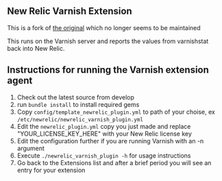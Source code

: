 ## New Relic Varnish Extension

This is a fork of [the original](https://github.com/varnish/newrelic_varnish_plugin) which no longer seems to be maintained

This runs on the Varnish server and reports the values from
varnishstat back into New Relic.

## Instructions for running the Varnish extension agent

1. Check out the latest source from develop
2. run `bundle install` to install required gems
3. Copy `config/template_newrelic_plugin.yml` to path of your choise, ex `/etc/newrelic/newrelic_varnish_plugin.yml`
4. Edit the `newrelic_plugin.yml` copy you just made and replace "YOUR_LICENSE_KEY_HERE" with your New Relic license key
5. Edit the configuration further if you are running Varnish with an -n argument
6. Execute `./newrelic_varnish_plugin -h` for usage instructions
7. Go back to the Extensions list and after a brief period you will see an entry for your extension
